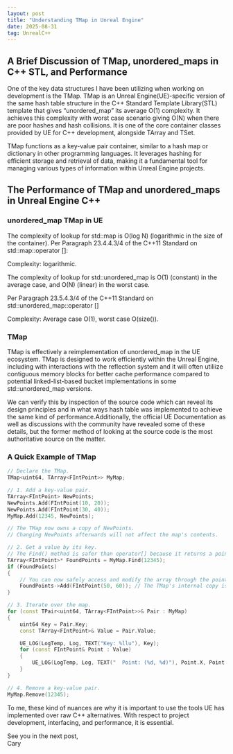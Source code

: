 ```yaml
---
layout: post
title: "Understanding TMap in Unreal Engine"
date: 2025-08-31
tag: UnrealC++
---
```


## A Brief Discussion of TMap, unordered_maps in C++ STL, and Performance

One of the key data structures I have been utilizing when working on development is the TMap. TMap is an Unreal Engine(UE)-specific version of the same hash table structure in the C++ Standard Template Library(STL) template that gives “unordered_map” its average O(1) complexity. It achieves this complexity with worst case scenario giving O(N) when there are poor hashes and hash collisions. It is one of the core container classes provided by UE for C++ development, alongside TArray and TSet.

TMap functions as a key-value pair container, similar to a hash map or dictionary in other programming languages. It leverages hashing for efficient storage and retrieval of data, making it a fundamental tool for managing various types of information within Unreal Engine projects.

## The Performance of TMap and unordered_maps in Unreal Engine C++

### unordered_map TMap in UE
The complexity of lookup for std::map is O(log N) (logarithmic in the size of the container).
Per Paragraph 23.4.4.3/4 of the C++11 Standard on std::map::operator []:

Complexity: logarithmic.

The complexity of lookup for std::unordered_map is O(1) (constant) in the average case, and O(N) (linear) in the worst case.

Per Paragraph 23.5.4.3/4 of the C++11 Standard on std::unordered_map::operator []

Complexity: Average case O(1), worst case O(size()).

### TMap

TMap is effectively a reimplementation of unordered_map in the UE ecosystem. TMap is designed to work efficiently within the Unreal Engine, including with interactions with the reflection system and it will often utiliize contiguous memory blocks for better cache performance compared to potential linked-list-based bucket implementations in some std::unordered_map versions.

We can verify this by inspection of the source code which can reveal its design principles and in what ways hash table was implemented to achieve the same kind of performance.Additionally, the official UE Documentation as well as discussions with the community have revealed some of these details, but the former method of looking at the source code is the most authoritative source on the matter.

### A Quick Example of TMap

```cpp
// Declare the TMap.
TMap<uint64, TArray<FIntPoint>> MyMap;

// 1. Add a key-value pair.
TArray<FIntPoint> NewPoints;
NewPoints.Add(FIntPoint(10, 20));
NewPoints.Add(FIntPoint(30, 40));
MyMap.Add(12345, NewPoints);

// The TMap now owns a copy of NewPoints.
// Changing NewPoints afterwards will not affect the map's contents.

// 2. Get a value by its key.
// The Find() method is safer than operator[] because it returns a pointer.
TArray<FIntPoint>* FoundPoints = MyMap.Find(12345);
if (FoundPoints)
{
    // You can now safely access and modify the array through the pointer.
    FoundPoints->Add(FIntPoint(50, 60)); // The TMap's internal copy is modified.
}

// 3. Iterate over the map.
for (const TPair<uint64, TArray<FIntPoint>>& Pair : MyMap)
{
    uint64 Key = Pair.Key;
    const TArray<FIntPoint>& Value = Pair.Value;

    UE_LOG(LogTemp, Log, TEXT("Key: %llu"), Key);
    for (const FIntPoint& Point : Value)
    {
        UE_LOG(LogTemp, Log, TEXT("  Point: (%d, %d)"), Point.X, Point.Y);
    }
}

// 4. Remove a key-value pair.
MyMap.Remove(12345);
```

To me, these kind of nuances are why it is important to use the tools UE has implemented over raw C++ alternatives. With respect to project development, interfacing, and performance, it is essential.

See you in the next post,
<br>Cary